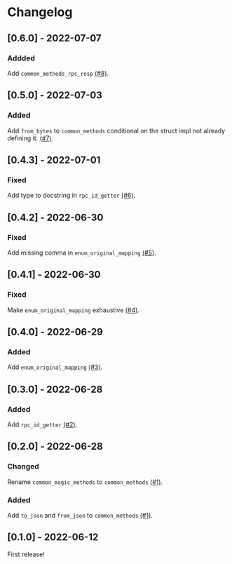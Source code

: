 # Changelog

## [0.6.0] - 2022-07-07

### Addded

Add `common_methods_rpc_resp` [(#8)](https://github.com/kevinheavey/solders-macros/pull/8).

## [0.5.0] - 2022-07-03

### Added

Add `from_bytes` to `common_methods` conditional on the struct impl not already defining it. [(#7)](https://github.com/kevinheavey/solders-macros/pull/7).

## [0.4.3] - 2022-07-01

### Fixed

Add type to docstring in `rpc_id_getter` [(#6)](https://github.com/kevinheavey/solders-macros/pull/6).

## [0.4.2] - 2022-06-30

### Fixed

Add missing comma in `enum_original_mapping` [(#5)](https://github.com/kevinheavey/solders-macros/pull/5).

## [0.4.1] - 2022-06-30

### Fixed

Make `enum_original_mapping` exhaustive [(#4)](https://github.com/kevinheavey/solders-macros/pull/4).

## [0.4.0] - 2022-06-29

### Added

Add `enum_original_mapping` [(#3)](https://github.com/kevinheavey/solders-macros/pull/3).

## [0.3.0] - 2022-06-28

### Added

Add `rpc_id_getter` [(#2)](https://github.com/kevinheavey/solders-macros/pull/2).

## [0.2.0] - 2022-06-28

### Changed

Rename `common_magic_methods` to `common_methods` [(#1)](https://github.com/kevinheavey/solders-macros/pull/1).

### Added

Add `to_json` and `from_json` to `common_methods` [(#1)](https://github.com/kevinheavey/solders-macros/pull/1).

## [0.1.0] - 2022-06-12

First release!
